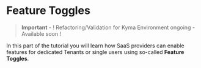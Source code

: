 # Feature Toggles

> **Important** - ! Refactoring/Validation for Kyma Environment ongoing - Available soon !

In this part of the tutorial you will learn how SaaS providers can enable features for dedicated Tenants or single users using so-called **Feature Toggles**. 